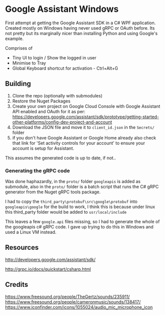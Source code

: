 # Google Assistant Windows

First attempt at getting the Google Assistant SDK in a C# WPF application. Created mostly on Windows having never used gRPC or OAuth before. Its not pretty but its marginally nicer than installing Python and using Google's example.

Comprises of 
- Tiny UI to login / Show the logged in user
- Minimise to Tray 
- Global Keyboard shortcut for activation - Ctrl+Alt+G

## Building

1. Clone the repo (optionally with submodules)
2. Restore the Nuget Packages
3. Create your own project on Google Cloud Console with Google Assistant API enabled and OAuth for it as per:
https://developers.google.com/assistant/sdk/prototype/getting-started-other-platforms/config-dev-project-and-account
4. Download the JSON file and move it to `client_id.json` in the `Secrets/` folder 
5. if you don't have Google Assistant or Google Home already also check that link for 'Set activity controls for your account' to ensure your account is setup for Assistant.

This assumes the generated code is up to date, if not..

### Generating the gRPC code

Was done haphazardly, in the `proto/` folder `googleapis` is added as submodule, also in the `proto/` folder is a batch script that runs the C# gRPC generator from the Nuget gRPC tools package. 

I had to copy the `third_party\protobuf\src\google\protobuf` into `googleapis\google` for the build to work, I think this is because under linux this third_party folder would be added to `usr/local/include`

This leaves a few `google.api` files missing, so I had to generate the whole of the googleapis c# gRPC code. I gave up trying to do this in Windows and used a Linux VM instead.


## Resources
http://developers.google.com/assistant/sdk/

http://grpc.io/docs/quickstart/csharp.html

## Credits 

https://www.freesound.org/people/TheGertz/sounds/235911/
https://www.freesound.org/people/cameronmusic/sounds/138417/
https://www.iconfinder.com/icons/1055024/audio_mic_microphone_icon
